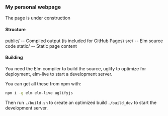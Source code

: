 ### My personal webpage

The page is under construction 

#### Structure
public/ -- Compiled output (is included for GitHub Pages)
src/ -- Elm source code
static/ -- Static page content

#### Building

You need the Elm compiler to build the source, uglify to optimize for deployment, elm-live to start a development server.

You can get all these from npm with:
```bash
npm i -g elm elm-live uglifyjs
```

Then run `./build.sh` to create an optimized build `./build_dev` to start the development server.

